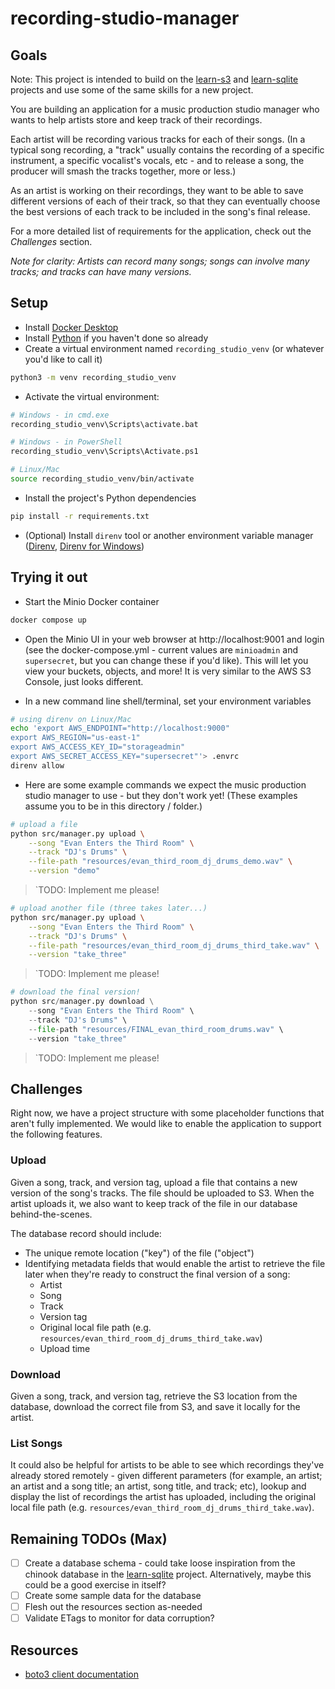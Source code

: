 # recording-studio-manager

## Goals

Note: This project is intended to build on the [learn-s3](../learn-s3) and [learn-sqlite](../learn-sqlite) projects and use some of the same skills for a new project.

You are building an application for a music production studio manager who wants to help artists store and keep track of their recordings.

Each artist will be recording various tracks for each of their songs. (In a typical song recording, a "track" usually contains the recording of a specific instrument, a specific vocalist's vocals, etc - and to release a song, the producer will smash the tracks together, more or less.)

As an artist is working on their recordings, they want to be able to save different versions of each of their track, so that they can eventually choose the best versions of each track to be included in the song's final release.

For a more detailed list of requirements for the application, check out the *Challenges* section.

*Note for clarity: Artists can record many songs; songs can involve many tracks; and tracks can have many versions.*

## Setup

- Install [Docker Desktop](https://docs.docker.com/desktop/)
- Install [Python](https://www.python.org/downloads/) if you haven't done so already
- Create a virtual environment named `recording_studio_venv` (or whatever you'd like to call it)

```bash
python3 -m venv recording_studio_venv
```
- Activate the virtual environment:

```bash
# Windows - in cmd.exe
recording_studio_venv\Scripts\activate.bat

# Windows - in PowerShell
recording_studio_venv\Scripts\Activate.ps1

# Linux/Mac
source recording_studio_venv/bin/activate
```

- Install the project's Python dependencies

```bash
pip install -r requirements.txt
```

- (Optional) Install `direnv` tool or another environment variable manager ([Direnv](https://direnv.net/), [Direnv for Windows](https://gist.github.com/rmtuckerphx/4ace28c1605300462340ffa7b7001c6d))

## Trying it out

- Start the Minio Docker container

```bash
docker compose up
```

- Open the Minio UI in your web browser at http://localhost:9001 and login (see the docker-compose.yml - current values are `minioadmin` and `supersecret`, but you can change these if you'd like). This will let you view your buckets, objects, and more! It is very similar to the AWS S3 Console, just looks different.

- In a new command line shell/terminal, set your environment variables

```bash
# using direnv on Linux/Mac
echo 'export AWS_ENDPOINT="http://localhost:9000"
export AWS_REGION="us-east-1"
export AWS_ACCESS_KEY_ID="storageadmin"
export AWS_SECRET_ACCESS_KEY="supersecret"'> .envrc
direnv allow
```

- Here are some example commands we expect the music production studio manager to use - but they don't work yet! (These examples assume you to be in this directory / folder.)

```bash
# upload a file
python src/manager.py upload \
	--song "Evan Enters the Third Room" \
	--track "DJ's Drums" \
	--file-path "resources/evan_third_room_dj_drums_demo.wav" \
	--version "demo"
```

> `TODO: Implement me please!

```bash
# upload another file (three takes later...)
python src/manager.py upload \
	--song "Evan Enters the Third Room" \
	--track "DJ's Drums" \
	--file-path "resources/evan_third_room_dj_drums_third_take.wav" \
	--version "take_three"
```
> `TODO: Implement me please!

```python
# download the final version!
python src/manager.py download \
	--song "Evan Enters the Third Room" \
	--track "DJ's Drums" \
	--file-path "resources/FINAL_evan_third_room_drums.wav" \
	--version "take_three"
```
> `TODO: Implement me please!

## Challenges

Right now, we have a project structure with some placeholder functions that aren't fully implemented. We would like to enable the application to support the following features.

### Upload

Given a song, track, and version tag, upload a file that contains a new version of the song's tracks. The file should be uploaded to S3. When the artist uploads it, we also want to keep track of the file in our database behind-the-scenes.

The database record should include:

- The unique remote location ("key") of the file ("object")
- Identifying metadata fields that would enable the artist to retrieve the file later when they're ready to construct the final version of a song:
	- Artist
	- Song
	- Track
	- Version tag
	- Original local file path (e.g. `resources/evan_third_room_dj_drums_third_take.wav`)
	- Upload time

### Download

Given a song, track, and version tag, retrieve the S3 location from the database, download the correct file from S3, and save it locally for the artist.

### List Songs

It could also be helpful for artists to be able to see which recordings they've already stored remotely - given different parameters (for example, an artist; an artist and a song title; an artist, song title, and track; etc), lookup and display the list of recordings the artist has uploaded, including the original local file path (e.g. `resources/evan_third_room_dj_drums_third_take.wav`).

## Remaining TODOs (Max)

- [ ] Create a database schema - could take loose inspiration from the chinook database in the [learn-sqlite](../learn-sqlite) project. Alternatively, maybe this could be a good exercise in itself?
- [ ] Create some sample data for the database
- [ ] Flesh out the resources section as-needed
- [ ] Validate ETags to monitor for data corruption?

## Resources

- [boto3 client documentation](https://boto3.amazonaws.com/v1/documentation/api/latest/reference/services/s3.html)
